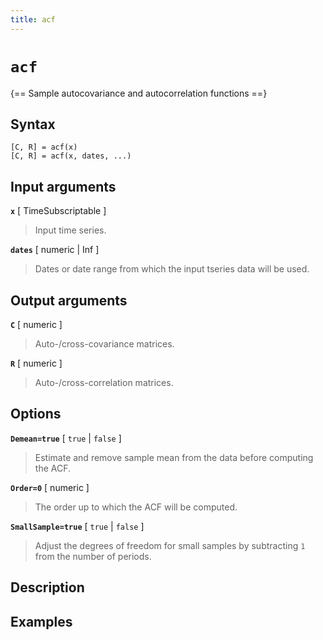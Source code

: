 ```yaml
---
title: acf
---
```


# `acf`  

{== Sample autocovariance and autocorrelation functions ==}

## Syntax

    [C, R] = acf(x)
    [C, R] = acf(x, dates, ...)


## Input arguments

__`x`__ [ TimeSubscriptable ]
>
> Input time series.
>

__`dates`__ [ numeric | Inf ]
>
> Dates or date range from which the input
> tseries data will be used.
>

## Output arguments


__`C`__ [ numeric ]
>
> Auto-/cross-covariance matrices.
>

__`R`__ [ numeric ]
>
> Auto-/cross-correlation matrices.
> 

## Options


__`Demean=true`__ [ `true` | `false` ]
>
> Estimate and remove sample mean from the data before computing the ACF.
>

__`Order=0`__ [ numeric ]
>
> The order up to which the ACF will be computed.
> 

__`SmallSample=true`__ [ `true` | `false` ]
>
> Adjust the degrees of freedom for small samples by subtracting `1` from
> the number of periods.
> 

## Description


## Examples

```matlab
```

